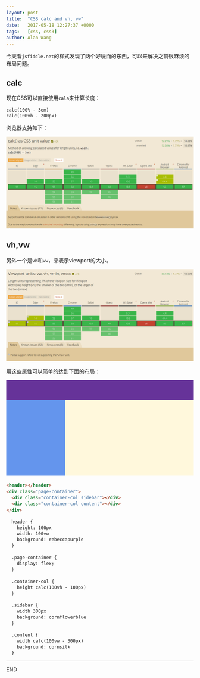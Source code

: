 ```yaml
---
layout: post
title:  "CSS calc and vh, vw"
date:   2017-05-18 12:27:37 +0000
tags:   [css, css3]
author: Alan Wang
---
```

今天看`jsfiddle.net`的样式发现了两个好玩而的东西，可以来解决之前很麻烦的布局问题。

## calc
现在CSS可以直接使用`cala`来计算长度：

```
calc(100% - 3em)
calc(100vh - 200px)
```

浏览器支持如下：

![](/assets/images/2017-05-19-css-calc-and-vh-wh/calc.png)

## vh,vw
另外一个是`vh`和`vw`，来表示viewport的大小。

![](/assets/images/2017-05-19-css-calc-and-vh-wh/vh.png)

用这些属性可以简单的达到下面的布局：

![](/assets/images/2017-05-19-css-calc-and-vh-wh/demo.png)

```html
<header></header>
<div class="page-container">
  <div class="container-col sidebar"></div>
  <div class="container-col content"></div>
</div>
```

```stylus
  header {
    height: 100px
    width: 100vw
    background: rebeccapurple
  }

  .page-container {
    display: flex;
  }

  .container-col {
    height calc(100vh - 100px)
  }

  .sidebar {
    width 300px
    background: cornflowerblue
  }

  .content {
    width calc(100vw - 300px)
    background: cornsilk
  }
```

---
END

